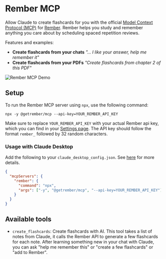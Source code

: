 # Rember MCP

Allow Claude to create flashcards for you with the official [Model Context Protocol (MCP)](https://modelcontextprotocol.com/) for [Rember](https://rember.com/). Rember helps you study and remember anything you care about by scheduling spaced repetition reviews.

Features and examples:

- **Create flashcards from your chats** _"... I like your answer, help me remember it"_
- **Create flashcards from your PDFs** _"Create flashcards from chapter 2 of this PDF"_

![Rember MCP Demo](https://github.com/rember/rember-mcp/blob/main/assets/what-is-active-recall.gif?raw=true)

## Setup

To run the Rember MCP server using `npx`, use the following command:

```
npx -y @getrember/mcp --api-key=YOUR_REMBER_API_KEY
```

Make sure to replace `YOUR_REMBER_API_KEY` with your actual Rember api key, which you can find in your [Settings page](https://rember.com/settings/mcp-api). The API key should follow the format `rember_` followed by 32 random characters.

### Usage with Claude Desktop

Add the following to your `claude_desktop_config.json`. See [here](https://modelcontextprotocol.io/quickstart/user) for more details.

```json
{
  "mcpServers": {
    "rember": {
      "command": "npx",
      "args": ["-y", "@getrember/mcp", "--api-key=YOUR_REMBER_API_KEY"]
    }
  }
}
```

## Available tools

- `create_flashcards`: Create flashcards with AI. This tool takes a list of notes from Claude, it calls the Rember API to generate a few flashcards for each note. After learning something new in your chat with Claude, you can ask "help me remember this" or "create a few flashcards" or "add to Rember".
